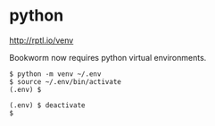 # python

http://rptl.io/venv

Bookworm now requires python virtual environments.

```
$ python -m venv ~/.env
$ source ~/.env/bin/activate
(.env) $
```

```
(.env) $ deactivate
$
```
